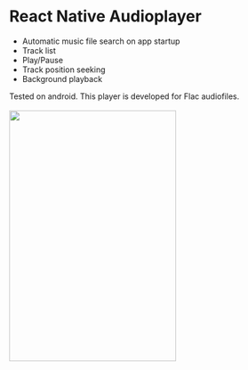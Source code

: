 # React Native Audioplayer

- Automatic music file search on app startup
- Track list
- Play/Pause
- Track position seeking
- Background playback

Tested on android. This player is developed for Flac audiofiles.
<br>
<br>
<img src="http://robot.druid.fi/sites/default/files/field/image/audioplayer.png" width="300" height="450"/>
